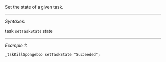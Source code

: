 Set the state of a given task.


---
*Syntaxes:*

task `setTaskState` state

---
*Example 1:*

```sqf
_tskKillSpongebob setTaskState "Succeeded";
```